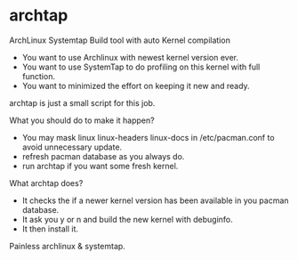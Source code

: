 archtap
=======

ArchLinux Systemtap Build tool with auto Kernel compilation

* You want to use Archlinux with newest kernel version ever.
* You want to use SystemTap to do profiling on this kernel with full function.
* You want to minimized the effort on keeping it new and ready.

archtap is just a small script for this job.

What you should do to make it happen?

* You may mask linux linux-headers linux-docs in /etc/pacman.conf to avoid unnecessary update.
* refresh pacman database as you always do.
* run archtap if you want some fresh kernel.


What archtap does?

* It checks the if a newer kernel version has been available in you pacman database.
* It ask you y or n and build the new kernel with debuginfo.
* It then install it.

Painless archlinux & systemtap.

